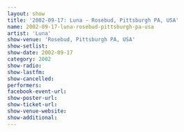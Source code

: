 ```yaml
---
layout: show
title: '2002-09-17: Luna - Rosebud, Pittsburgh PA, USA'
name: 2002-09-17-luna-rosebud-pittsburgh-pa-usa
artist: 'Luna'
show-venue: 'Rosebud, Pittsburgh PA, USA'
show-setlist: 
show-date: 2002-09-17
category: 2002
show-radio: 
show-lastfm: 
show-cancelled: 
performers: 
facebook-event-url: 
show-poster-url: 
show-ticket-url: 
show-venue-website: 
show-additional: 
---
```


